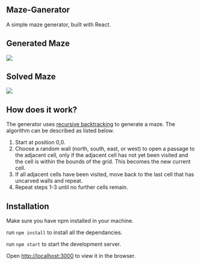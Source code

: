 ## Maze-Ganerator
    
A simple maze generator, built with React.

## Generated Maze
![](https://github.com/Srtpatil/Maze-Generator-React/blob/master/Maze.png)

## Solved Maze
![](https://github.com/Srtpatil/Maze-Generator-React/blob/master/Solved_Maze.png)

## How does it work?

The generator uses [recursive backtracking](http://weblog.jamisbuck.org/2010/12/27/maze-generation-recursive-backtracking) to generate a maze. The algorithm can be described as listed below.

1. Start at position 0,0.
2. Choose a random wall (north, south, east, or west) to open a passage to the adjacent cell, only if the adjacent cell has not yet been visited and the cell is within the bounds of the grid. This becomes the new current cell.
3. If all adjacent cells have been visited, move back to the last cell that has uncarved walls and repeat.
4. Repeat steps 1-3 until no further cells remain.

## Installation

Make sure you have npm installed in your machine.

run `npm install` to install all the dependancies.

run `npm start` to start the development server.

Open [http://localhost:3000](http://localhost:3000) to view it in the browser.


